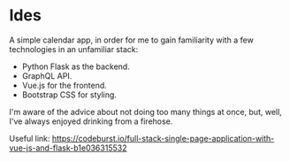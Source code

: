 # Ides

A simple calendar app, in order for me to gain familiarity with a few technologies in an unfamiliar stack:

- Python Flask as the backend.
- GraphQL API.
- Vue.js for the frontend.
- Bootstrap CSS for styling.

I'm aware of the advice about not doing too many things at once, but, well, I've always enjoyed drinking from a firehose.

Useful link: https://codeburst.io/full-stack-single-page-application-with-vue-js-and-flask-b1e036315532
